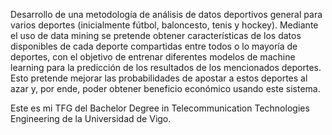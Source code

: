 Desarrollo de una metodología de análisis de datos deportivos general para varios deportes (inicialmente fútbol, baloncesto, tenis y hockey). Mediante el uso de data mining se pretende obtener características de los datos disponibles de cada deporte compartidas entre todos o lo mayoría de deportes, con el objetivo de entrenar diferentes modelos de machine learning para la predicción de los resultados de los mencionados deportes. Esto pretende mejorar las probabilidades de apostar a estos deportes al azar y, por ende, poder obtener beneficio económico usando este sistema.

Este es mi TFG del Bachelor Degree in Telecommunication Technologies Engineering de la Universidad de Vigo.
